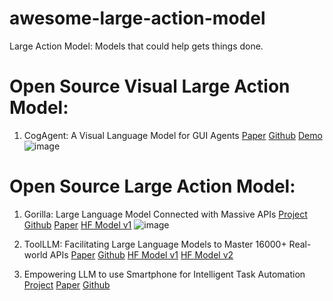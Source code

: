 # awesome-large-action-model
Large Action Model: Models that could help gets things done.

# Open Source Visual Large Action Model:

1. CogAgent: A Visual Language Model for GUI Agents [Paper](https://arxiv.org/abs/2312.08914) [Github](https://github.com/THUDM/CogVLM) [Demo](http://36.103.203.44:7861/)
![image](https://github.com/tjtanaa/awesome-large-action-model/assets/29171856/8377c46d-8280-4151-bc1b-c65cb894e305)

# Open Source Large Action Model:

1. Gorilla: Large Language Model Connected with Massive APIs [Project](https://gorilla.cs.berkeley.edu/blogs/4_open_functions.html) [Github](https://github.com/ShishirPatil/gorilla?tab=readme-ov-file) [Paper](https://github.com/ShishirPatil/gorilla/tree/main/openfunctions) [HF Model v1](https://huggingface.co/gorilla-llm/gorilla-openfunctions-v1)
![image](https://github.com/tjtanaa/awesome-large-action-model/assets/29171856/ea3054c9-587b-4600-a9af-06afcc1f650f)

2. ToolLLM: Facilitating Large Language Models to Master 16000+ Real-world APIs [Paper](https://arxiv.org/pdf/2307.16789.pdf) [Github](https://github.com/OpenBMB/ToolBench) [HF Model v1](https://huggingface.co/ToolBench/ToolLLaMA-2-7b-v1) [HF Model v2](https://huggingface.co/ToolBench/ToolLLaMA-2-7b-v2)

3. Empowering LLM to use Smartphone for Intelligent Task Automation [Project](https://autodroid-sys.github.io/) [Paper](https://arxiv.org/abs/2308.15272) [Github](https://github.com/MobileLLM/AutoDroid)
